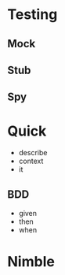 # Testing

## Mock

## Stub

## Spy

# Quick
* describe
* context
* it

## BDD
* given
* then
* when

# Nimble
